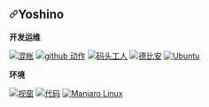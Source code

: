 <article class="markdown-body entry-content container-lg f5" itemprop="text"><h1 dir="auto"><a id="user-content-ttimochan-" class="anchor" aria-hidden="true" href="#ttimochan-"><svg class="octicon octicon-link" viewBox="0 0 16 16" version="1.1" width="16" height="16" aria-hidden="true"><path fill-rule="evenodd" d="M7.775 3.275a.75.75 0 001.06 1.06l1.25-1.25a2 2 0 112.83 2.83l-2.5 2.5a2 2 0 01-2.83 0 .75.75 0 00-1.06 1.06 3.5 3.5 0 004.95 0l2.5-2.5a3.5 3.5 0 00-4.95-4.95l-1.25 1.25zm-4.69 9.64a2 2 0 010-2.83l2.5-2.5a2 2 0 012.83 0 .75.75 0 001.06-1.06 3.5 3.5 0 00-4.95 0l-2.5 2.5a3.5 3.5 0 004.95 4.95l1.25-1.25a.75.75 0 00-1.06-1.06l-1.25 1.25a2 2 0 01-2.83 0z"></path></svg></a><font style="vertical-align: inherit;"><font style="vertical-align: inherit;">Yoshino</font></font><a target="_blank" rel="noopener noreferrer nofollow" href="https://camo.githubusercontent.com/c8415b2c729a5d74b3fa981c8bcc4416f3cb2cf2c775b7e39b28598e31ed7be7/68747470733a2f2f76697369746f722d62616467652e6c616f62692e6963752f62616467653f706167655f69643d74696d6f6368616e2d636e2e726561646d65"><img src="https://camo.githubusercontent.com/c8415b2c729a5d74b3fa981c8bcc4416f3cb2cf2c775b7e39b28598e31ed7be7/68747470733a2f2f76697369746f722d62616467652e6c616f62692e6963752f62616467653f706167655f69643d74696d6f6368616e2d636e2e726561646d65" alt="" data-canonical-src="https://visitor-badge.laobi.icu/badge?page_id=timochan-cn.readme" style="max-width: 100%;"></a></h1>
<p dir="auto"><strong><font style="vertical-align: inherit;"><font style="vertical-align: inherit;">开发运维</font></font></strong></p>
<p dir="auto">
  <a target="_blank" rel="noopener noreferrer nofollow" href="https://camo.githubusercontent.com/561f3d4fd727fcca82984c91a65eca069ff34a435072158f6947c4ca52370eae/68747470733a2f2f696d672e736869656c64732e696f2f62616467652f2d4769742d4630353033323f7374796c653d666c61742d737175617265266c6f676f3d676974266c6f676f436f6c6f723d7768697465"><img alt="混帐" src="https://camo.githubusercontent.com/561f3d4fd727fcca82984c91a65eca069ff34a435072158f6947c4ca52370eae/68747470733a2f2f696d672e736869656c64732e696f2f62616467652f2d4769742d4630353033323f7374796c653d666c61742d737175617265266c6f676f3d676974266c6f676f436f6c6f723d7768697465" data-canonical-src="https://img.shields.io/badge/-Git-F05032?style=flat-square&amp;logo=git&amp;logoColor=white" style="max-width: 100%;"></a>
  <a target="_blank" rel="noopener noreferrer nofollow" href="https://camo.githubusercontent.com/a8fde3e1713490a7a4f4e1f51e8d20ce21c367e6ce71a0bc41cba444b3092ed7/68747470733a2f2f696d672e736869656c64732e696f2f62616467652f2d44726f6e652d3230383846463f7374796c653d666c61742d737175617265266c6f676f3d44726f6e65266c6f676f436f6c6f723d7768697465"><img alt="github 动作" src="https://camo.githubusercontent.com/a8fde3e1713490a7a4f4e1f51e8d20ce21c367e6ce71a0bc41cba444b3092ed7/68747470733a2f2f696d672e736869656c64732e696f2f62616467652f2d44726f6e652d3230383846463f7374796c653d666c61742d737175617265266c6f676f3d44726f6e65266c6f676f436f6c6f723d7768697465" data-canonical-src="https://img.shields.io/badge/-Drone-2088FF?style=flat-square&amp;logo=Drone&amp;logoColor=white" style="max-width: 100%;"></a>
  <a target="_blank" rel="noopener noreferrer nofollow" href="https://camo.githubusercontent.com/4d015bf250194995d899a5d2b90babf1afc4458c1589b93e58fdfa4119749a49/68747470733a2f2f696d672e736869656c64732e696f2f62616467652f2d446f636b65722d3436613266313f7374796c653d666c61742d737175617265266c6f676f3d646f636b6572266c6f676f436f6c6f723d7768697465"><img alt="码头工人" src="https://camo.githubusercontent.com/4d015bf250194995d899a5d2b90babf1afc4458c1589b93e58fdfa4119749a49/68747470733a2f2f696d672e736869656c64732e696f2f62616467652f2d446f636b65722d3436613266313f7374796c653d666c61742d737175617265266c6f676f3d646f636b6572266c6f676f436f6c6f723d7768697465" data-canonical-src="https://img.shields.io/badge/-Docker-46a2f1?style=flat-square&amp;logo=docker&amp;logoColor=white" style="max-width: 100%;"></a>
  <a target="_blank" rel="noopener noreferrer nofollow" href="https://camo.githubusercontent.com/916eedae29091c2f210027e94c7ea4e8bef4ea1543bf4d53b6cf986b51f0dd30/68747470733a2f2f696d672e736869656c64732e696f2f62616467652f2d44656269616e2d4646303033333f7374796c653d666c61742d737175617265266c6f676f3d44656269616e266c6f676f436f6c6f723d7768697465"><img alt="德比安" src="https://camo.githubusercontent.com/916eedae29091c2f210027e94c7ea4e8bef4ea1543bf4d53b6cf986b51f0dd30/68747470733a2f2f696d672e736869656c64732e696f2f62616467652f2d44656269616e2d4646303033333f7374796c653d666c61742d737175617265266c6f676f3d44656269616e266c6f676f436f6c6f723d7768697465" data-canonical-src="https://img.shields.io/badge/-Debian-FF0033?style=flat-square&amp;logo=Debian&amp;logoColor=white" style="max-width: 100%;"></a>
  <a target="_blank" rel="noopener noreferrer nofollow" href="https://camo.githubusercontent.com/6e5829abd403a19a903597c4b07f50d81c13703f8ebe0ce11967b61852efeef8/68747470733a2f2f696d672e736869656c64732e696f2f62616467652f2d5562756e74752d4442363532413f7374796c653d666c61742d737175617265266c6f676f3d7562756e7475266c6f676f436f6c6f723d7768697465"><img alt="Ubuntu" src="https://camo.githubusercontent.com/6e5829abd403a19a903597c4b07f50d81c13703f8ebe0ce11967b61852efeef8/68747470733a2f2f696d672e736869656c64732e696f2f62616467652f2d5562756e74752d4442363532413f7374796c653d666c61742d737175617265266c6f676f3d7562756e7475266c6f676f436f6c6f723d7768697465" data-canonical-src="https://img.shields.io/badge/-Ubuntu-DB652A?style=flat-square&amp;logo=ubuntu&amp;logoColor=white" style="max-width: 100%;"></a>
</p>
<p dir="auto"><strong><font style="vertical-align: inherit;"><font style="vertical-align: inherit;">环境</font></font></strong></p>
<p dir="auto">
  <a target="_blank" rel="noopener noreferrer nofollow" href="https://camo.githubusercontent.com/3c713979ece362994f29c39d28bdf1ba0e319e31e003976fff56d838f5ce48aa/68747470733a2f2f696d672e736869656c64732e696f2f62616467652f2d57696e646f77732d3333333f7374796c653d666c61742d737175617265266c6f676f3d77696e646f7773266c6f676f436f6c6f723d7768697465"><img alt="视窗" src="https://camo.githubusercontent.com/3c713979ece362994f29c39d28bdf1ba0e319e31e003976fff56d838f5ce48aa/68747470733a2f2f696d672e736869656c64732e696f2f62616467652f2d57696e646f77732d3333333f7374796c653d666c61742d737175617265266c6f676f3d77696e646f7773266c6f676f436f6c6f723d7768697465" data-canonical-src="https://img.shields.io/badge/-Windows-333?style=flat-square&amp;logo=windows&amp;logoColor=white" style="max-width: 100%;"></a>
  <a target="_blank" rel="noopener noreferrer nofollow" href="https://camo.githubusercontent.com/100cdc29afd1ca60ea4bd9ff84f5de2699120182056d3a84ca07697a81ca3153/68747470733a2f2f696d672e736869656c64732e696f2f62616467652f56697375616c25323053747564696f253230436f64652d626c75653f7374796c653d666c61742d737175617265266c6f676f3d76697375616c2d73747564696f2d636f6465266c6f676f436f6c6f723d666666666666"><img alt="代码" src="https://camo.githubusercontent.com/100cdc29afd1ca60ea4bd9ff84f5de2699120182056d3a84ca07697a81ca3153/68747470733a2f2f696d672e736869656c64732e696f2f62616467652f56697375616c25323053747564696f253230436f64652d626c75653f7374796c653d666c61742d737175617265266c6f676f3d76697375616c2d73747564696f2d636f6465266c6f676f436f6c6f723d666666666666" data-canonical-src="https://img.shields.io/badge/Visual%20Studio%20Code-blue?style=flat-square&amp;logo=visual-studio-code&amp;logoColor=ffffff" style="max-width: 100%;"></a>
  <a target="_blank" rel="noopener noreferrer nofollow" href="https://camo.githubusercontent.com/bfc32af062bf4baec29ee13df812278048f52148e522d79045919369cc939c69/68747470733a2f2f696d672e736869656c64732e696f2f62616467652f2d4d616e6a61726f2532304c696e75782d3142343930423f7374796c653d666c61742d737175617265266c6f676f3d4d616e6a61726f2532304c696e7578266c6f676f436f6c6f723d314234393042"><img alt="Manjaro Linux" src="https://camo.githubusercontent.com/bfc32af062bf4baec29ee13df812278048f52148e522d79045919369cc939c69/68747470733a2f2f696d672e736869656c64732e696f2f62616467652f2d4d616e6a61726f2532304c696e75782d3142343930423f7374796c653d666c61742d737175617265266c6f676f3d4d616e6a61726f2532304c696e7578266c6f676f436f6c6f723d314234393042" data-canonical-src="https://img.shields.io/badge/-Manjaro%20Linux-1B490B?style=flat-square&amp;logo=Manjaro%20Linux&amp;logoColor=1B490B" style="max-width: 100%;"></a>
